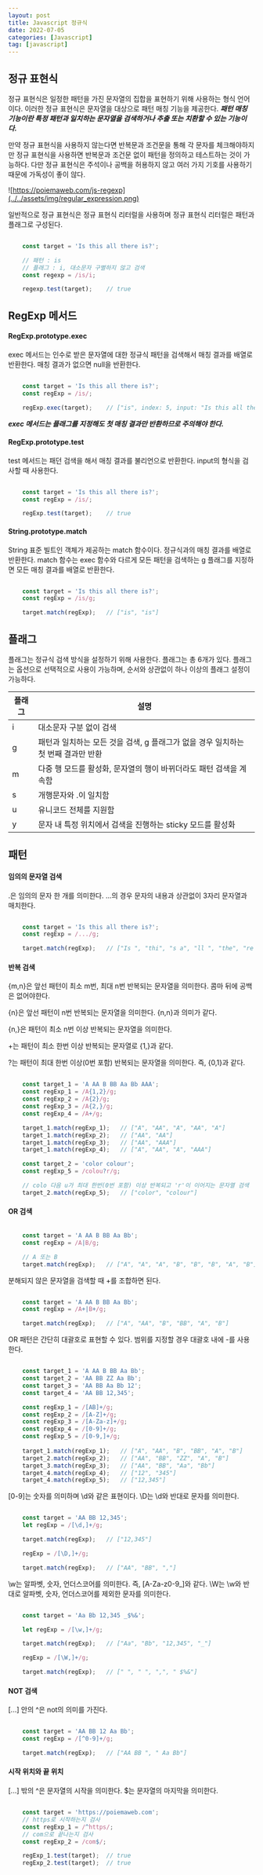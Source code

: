 ```yaml
---
layout: post
title: Javascript 정규식
date: 2022-07-05
categories: [Javascript]
tag: [javascript]
---
```


## 정규 표현식

정규 표현식은 일정한 패턴을 가진 문자열의 집합을 표현하기 위해 사용하는 형식 언어이다. 이러한 정규 표현식은 문자열을 대상으로 패턴 매칭 기능을 제공한다. ***패턴 매칭 기능이란 특정 패턴과 일치하는 문자열을 검색하거나 추출 또는 치환할 수 있는 기능이다.***

만약 정규 표현식을 사용하지 않는다면 반복문과 조건문을 통해 각 문자를 체크해야하지만 정규 표현식을 사용하면 반복문과 조건문 없이 패턴을 정의하고 테스트하는 것이 가능하다. 다만 정규 표현식은 주석이나 공백을 허용하지 않고 여러 가지 기호를 사용하기 때문에 가독성이 좋이 않다.

![https://poiemaweb.com/js-regexp](../../assets/img/regular_expression.png)

일반적으로 정규 표현식은 정규 표현식 리터럴을 사용하며 정규 표현식 리터럴은 패턴과 플래그로 구성된다. 

```javascript

    const target = 'Is this all there is?';

    // 패턴 : is
    // 플래그 : i, 대소문자 구별하지 않고 검색
    const regexp = /is/i;

    regexp.test(target);    // true

```

## RegExp 메서드

#### RegExp.prototype.exec

exec 메서드는 인수로 받은 문자열에 대한 정규식 패턴을 검색해서 매칭 결과를 배열로 반환한다. 매칭 결과가 없으면 null을 반환한다.

```javascript

    const target = 'Is this all there is?';
    const regExp = /is/;

    regExp.exec(target);    // ["is", index: 5, input: "Is this all there is?", groups: undefined]

```

***exec 메서드는 플래그를 지정해도 첫 매칭 결과만 반환하므로 주의해야 한다.***

#### RegExp.prototype.test

test 메서드는 패던 검색을 해서 매칭 결과를 불리언으로 반환한다. input의 형식을 검사할 때 사용한다.

```javascript

    const target = 'Is this all there is?';
    const regExp = /is/;

    regExp.test(target);    // true

```

#### String.prototype.match

String 표준 빌트인 객체가 제공하는 match 함수이다. 정규식과의 매칭 결과를 배열로 반환한다. match 함수는 exec 함수와 다르게 모든 패턴을 검색하는 g 플래그를 지정하면 모든 매칭 결과를 배열로 반환한다.

```javascript

    const target = 'Is this all there is?';
    const regExp = /is/g;

    target.match(regExp);   // ["is", "is"]

```

## 플래그

플래그는 정규식 검색 방식을 설정하기 위해 사용한다. 플래그는 총 6개가 있다. 플래그는 옵션으로 선택적으로 사용이 가능하며, 순서와 상관없이 하나 이상의 플래그 설정이 가능하다.

|플래그|설명|
|--|---------------------|
|i|대소문자 구분 없이 검색|
|g|패턴과 일치하는 모든 것을 검색, g 플래그가 없을 경우 일치하는 첫 번째 결과만 반환|
|m|다중 행 모드를 활성화, 문자열의 행이 바뀌더라도 패턴 검색을 계속함|
|s|개행문자와 .이 일치함|
|u|유니코드 전체를 지원함|
|y|문자 내 특정 위치에서 검색을 진행하는 sticky 모드를 활성화|

## 패턴

#### 임의의 문자열 검색

.은 임의의 문자 한 개를 의미한다. ...의 경우 문자의 내용과 상관없이 3자리 문자열과 매치한다.

```javascript

    const target = 'Is this all there is?';
    const regExp = /.../g;

    target.match(regExp);   // ["Is ", "thi", "s a", "ll ", "the", "re ", "is?"]

```

#### 반복 검색

{m,n}은 앞선 패턴이 최소 m번, 최대 n번 반복되는 문자열을 의미한다. 콤마 뒤에 공백은 없어야한다.

{n}은 앞선 패턴이 n번 반복되는 문자열을 의미한다. {n,n}과 의미가 같다.

{n,}은 패턴이 최소 n번 이상 반복되는 문자열을 의미한다.

+는 패턴이 최소 한번 이상 반복되는 문자열로 {1,}과 같다.

?는 패턴이 최대 한번 이상(0번 포함) 반복되는 문자열을 의미한다. 즉, {0,1}과 같다.

```javascript

    const target_1 = 'A AA B BB Aa Bb AAA';
    const regExp_1 = /A{1,2}/g;
    const regExp_2 = /A{2}/g;
    const regExp_3 = /A{2,}/g;
    const regExp_4 = /A+/g;

    target_1.match(regExp_1);   // ["A", "AA", "A", "AA", "A"]
    target_1.match(regExp_2);   // ["AA", "AA"]
    target_1.match(regExp_3);   // ["AA", "AAA"]
    target_1.match(regExp_4);   // ["A", "AA", "A", "AAA"]

    const target_2 = 'color colour';
    const regExp_5 = /colou?r/g;

    // colo 다음 u가 최대 한번(0번 포함) 이상 반복되고 'r'이 이어지는 문자열 검색
    target_2.match(regExp_5);   // ["color", "colour"]

```

#### OR 검색

```javascript

    const target = 'A AA B BB Aa Bb';
    const regExp = /A|B/g;

    // A 또는 B
    target.match(regExp);   // ["A", "A", "A", "B", "B", "B", "A", "B"]

```

분해되지 않은 문자열을 검색할 때 +를 조합하면 된다.

```javascript

    const target = 'A AA B BB Aa Bb';
    const regExp = /A+|B+/g;

    target.match(regExp);   // ["A", "AA", "B", "BB", "A", "B"]

```

OR 패턴은 간단히 대괄호로 표현할 수 있다. 범위를 지정할 경우 대괄호 내에 -를 사용한다.

```javascript

    const target_1 = 'A AA B BB Aa Bb';
    const target_2 = 'AA BB ZZ Aa Bb';
    const target_3 = 'AA BB Aa Bb 12';
    const target_4 = 'AA BB 12,345';

    const regExp_1 = /[AB]+/g;
    const regExp_2 = /[A-Z]+/g;
    const regExp_3 = /[A-Za-z]+/g;
    const regExp_4 = /[0-9]+/g;
    const regExp_5 = /[0-9,]+/g;
   
    target_1.match(regExp_1);   // ["A", "AA", "B", "BB", "A", "B"]
    target_2.match(regExp_2);   // ["AA", "BB", "ZZ", "A", "B"]
    target_3.match(regExp_3);   // ["AA", "BB", "Aa", "Bb"]
    target_4.match(regExp_4);   // ["12", "345"]
    target_4.match(regExp_5);   // ["12,345"]

```

[0-9]는 숫자를 의미하며 \d와 같은 표현이다. \D는 \d와 반대로 문자를 의미한다.

```javascript

    const target = 'AA BB 12,345';
    let regExp = /[\d,]+/g;

    target.match(regExp);   // ["12,345"]

    regExp = /[\D,]+/g;

    target.match(regExp);   // ["AA", "BB", ","]

```

\w는 알파벳, 숫자, 언더스코어를 의미한다. 즉, [A-Za-z0-9_]와 같다. \W는 \w와 반대로 알파벳, 숫자, 언더스코어를 제외한 문자를 의미한다.

```javascript

    const target = 'Aa Bb 12,345 _$%&';

    let regExp = /[\w,]+/g;

    target.match(regExp);   // ["Aa", "Bb", "12,345", "_"]

    regExp = /[\W,]+/g;

    target.match(regExp);   // [" ", " ", ",", " $%&"]

```

#### NOT 검색

[...] 안의 ^은 not의 의미를 가진다. 

```javascript

    const target = 'AA BB 12 Aa Bb';
    const regExp = /[^0-9]+/g;

    target.match(regExp);   // ["AA BB ", " Aa Bb"]

```

#### 시작 위치와 끝 위치

[...] 밖의 ^은 문자열의 시작을 의미한다. $는 문자열의 마지막을 의미한다.

```javascript

    const target = 'https://poiemaweb.com';
    // https로 시작하는지 검사
    const regExp_1 = /^https/;
    // com으로 끝나는지 검사
    const regExp_2 = /com$/;

    regExp_1.test(target);  // true
    regExp_2.test(target);  // true

```
